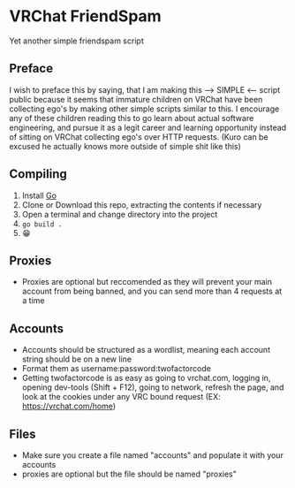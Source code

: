 # VRChat FriendSpam
Yet another simple friendspam script

## Preface
I wish to preface this by saying, that I am making this --> SIMPLE <-- script public because it seems that immature children on VRChat have been collecting ego's by making other simple scripts similar to this. I encourage any of these children reading this to go learn about actual software engineering, and pursue it as a legit career and learning opportunity instead of sitting on VRChat collecting ego's over HTTP requests.
(Kuro can be excused he actually knows more outside of simple shit like this)

## Compiling
1. Install [Go](https://go.dev/dl/)
2. Clone or Download this repo, extracting the contents if necessary 
3. Open a terminal and change directory into the project
4. `go build .`
5. 😁

## Proxies
- Proxies are optional but reccomended as they will prevent your main account from being banned, and you can send more than 4 requests at a time

## Accounts
- Accounts should be structured as a wordlist, meaning each account string should be on a new line
- Format them as username:password:twofactorcode
- Getting twofactorcode is as easy as going to vrchat.com, logging in, opening dev-tools (Shift + F12), going to network, refresh the page, and look at the cookies under any VRC bound request (EX: https://vrchat.com/home)

## Files 
- Make sure you create a file named "accounts" and populate it with your accounts
- proxies are optional but the file should be named "proxies"